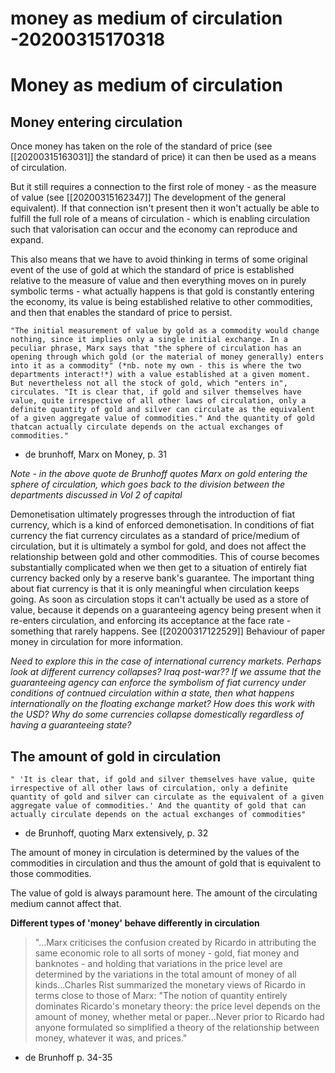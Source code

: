 money as medium of circulation -20200315170318
========================================



# Money as medium of circulation


## Money entering circulation
Once money has taken on the role of the standard of price (see [[20200315163031]] the standard of price) it can then be used as a means of circulation.

But it still requires a connection to the first role of money - as the measure of value (see [[20200315162347]] The development of the general equivalent). If that connection isn't present then it won't actually be able to fulfill the full role of a means of circulation - which is enabling circulation such that valorisation can occur and the economy can reproduce and expand.

This also means that we have to avoid thinking in terms of some original event of the use of gold at which the standard of price is established relative to the measure of value and then everything moves on in purely symbolic terms - what actually happens is that gold is constantly entering the economy, its value is being established relative to other commodities, and then that enables the standard of price to persist.

	"The initial measurement of value by gold as a commodity would change nothing, since it implies only a single initial exchange. In a peculiar phrase, Marx says that "the sphere of circulation has an opening through which gold (or the material of money generally) enters into it as a commodity" (*nb. note my own - this is where the two departments interact!*) with a value established at a given moment. But nevertheless not all the stock of gold, which "enters in", circulates. "It is clear that, if gold and silver themselves have value, quite irrespective of all other laws of circulation, only a definite quantity of gold and silver can circulate as the equivalent of a given aggregate value of commodities." And the quantity of gold thatcan actually circulate depends on the actual exchanges of commodities."

- de brunhoff, Marx on Money, p. 31

*Note - in the above quote de Brunhoff quotes Marx on gold entering the sphere of circulation, which goes back to the division between the departments discussed in Vol 2 of capital*

Demonetisation ultimately progresses through the introduction of fiat currency, which is a kind of enforced demonetisation. In conditions of fiat currency the fiat currency circulates as a standard of price/medium of circulation, but it is ultimately a symbol for gold, and does not affect the relationship between gold and other commodities. This of course becomes substantially complicated when we then get to a situation of entirely fiat currency backed only by a reserve bank's guarantee. The important thing about fiat currency is that it is only meaningful when circulation keeps going. As soon as circulation stops it can't actually be used as a store of value, because it depends on a guaranteeing agency being present when it re-enters circulation, and enforcing its acceptance at the face rate - something that rarely happens. See [[20200317122529]] Behaviour of paper money in circulation for more information.

*Need to explore this in the case of international currency markets. Perhaps look at different currency collapses? Iraq post-war?? If we assume that the guaranteeing agency can enforce the symbolism of fiat currency under conditions of contnued circulation within a state, then what happens internationally on the floating exchange market? How does this work with the USD? Why do some currencies collapse domestically regardless of having a guaranteeing state?*

## The amount of gold in circulation

	" 'It is clear that, if gold and silver themselves have value, quite irrespective of all other laws of circulation, only a definite quantity of gold and silver can circulate as the equivalent of a given aggregate value of commodities.' And the quantity of gold that can actually circulate depends on the actual exchanges of commodities"
    
- de Brunhoff, quoting Marx extensively, p. 32

The amount of money in circulation is determined by the values of the commodities in circulation and thus the amount of gold that is equivalent to those commodities.

The value of gold is always paramount here. The amount of the circulating medium cannot affect that.


**Different types of 'money' behave differently in circulation**

>"...Marx criticises the confusion created by Ricardo in attributing the same economic role to all sorts of money - gold, fiat money and banknotes - and holding that variations in the price level are determined by the variations in the total amount of money of all kinds...Charles Rist summarized the monetary views of Ricardo in terms close to those of Marx: "The notion of quantity entirely dominates Ricardo's monetary theory: the price level depends on the amount of money, whether metal or paper...Never prior to Ricardo had anyone formulated so simplified a theory of the relationship between money, whatever it was, and prices."

- de Brunhoff p. 34-35